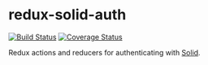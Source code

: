 # redux-solid-auth
[![Build Status](https://travis-ci.org/dan-f/redux-solid-auth.svg)](https://travis-ci.org/dan-f/redux-solid-auth)
[![Coverage Status](https://coveralls.io/repos/github/dan-f/redux-solid-auth/badge.svg?branch=master)](https://coveralls.io/github/dan-f/redux-solid-auth?branch=master)

Redux actions and reducers for authenticating with [Solid](https://solid.mit.edu/).
